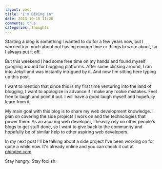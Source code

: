 ```yaml
---
layout: post
title: "I'm Diving In"
date: 2013-10-15 11:20
comments: true
categories: Thoughts
---
```


Starting a blog is something I wanted to do for a few years now, but I worried too much about not having enough time or things to write about, so I always put it off.

But this weekend I had some free time on my hands and found myself googling around for blogging platforms. After some clicking around, I ran into Jekyll and was instantly intrigued by it. And now I'm sitting here typing up this post.

<!-- more -->

I want to mention that since this is my first time venturing into the land of blogging, I want to apologize in advance if I make any rookie mistakes. Feel free to laugh and point it out. I will have a good laugh myself and hopefully learn from it.

My main goal with this blog is to share my web development knowledge. I plan on covering the side projects I work on and the technologies that power them. As an aspiring web developer, I heavily rely on other people's blogs to get stuff done, so I want to give back to the community and hopefully be of similar help to other aspiring web developers.

In my next post I'll be talking about a side project I've been working on for quite a while now. It's already online and you can check it out at <a href="http://www.phindee.com">phindee.com</a>.

Stay hungry. Stay foolish.